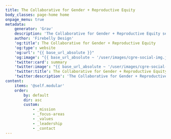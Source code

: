 ```yaml
---
title: The Collaborative for Gender + Reproductive Equity
body_classes: page-home home
onpage_menu: true
metadata:
    generator: 'Grav'
    description: 'The Collaborative for Gender + Reproductive Equity seeks to raise $100M annually in new funding to pursue select, transformational opportunities.'
    author: 'Firebelly Design'
    'og:title': The Collaborative for Gender + Reproductive Equity
    'og:type': website
    'og:url': "{{ base_url_absolute }}"
    'og:image': "{{ base_url_absolute ~ '/user/images/cgre-social-img.jpg'|raw }}"
    'twitter:card': summary
    'twitter:image': "{{ base_url_absolute ~ '/user/images/cgre-social-img.jpg'|raw }}"
    'twitter:title': The Collaborative for Gender + Reproductive Equity
    'twitter:description': 'The Collaborative for Gender + Reproductive Equity seeks to raise $100M annually in new funding to pursue select, transformational opportunities.'
content:
    items: '@self.modular'
    order:
        by: default
        dir: asc
        custom:
            - _mission
            - _focus-areas
            - _values
            - _leadership
            - _contact
---
```

